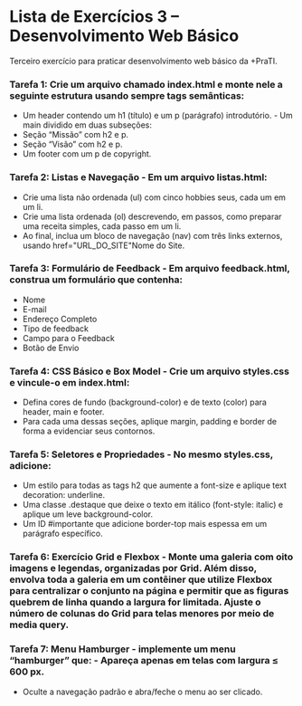 # Lista de Exercícios 3 – Desenvolvimento Web Básico  

Terceiro exercício para praticar desenvolvimento web básico da +PraTI.

### **Tarefa 1:** Crie um arquivo chamado index.html e monte nele a seguinte estrutura usando  sempre tags semânticas:  
- Um header contendo um h1 (título) e um p (parágrafo) introdutório.  - Um main dividido em duas subseções:  
- Seção “Missão” com h2 e p.  
- Seção “Visão” com h2 e p.  
- Um footer com um p de copyright.  

### **Tarefa 2:** Listas e Navegação - Em um arquivo listas.html:  
- Crie uma lista não ordenada (ul) com cinco hobbies seus, cada um em um li.  
- Crie uma lista ordenada (ol) descrevendo, em passos, como preparar uma receita simples, cada passo em um li.  
- Ao final, inclua um bloco de navegação (nav) com três links externos, usando href="URL_DO_SITE"Nome do Site.  

### **Tarefa 3:** Formulário de Feedback - Em arquivo feedback.html, construa um formulário  que contenha:  
- Nome  
- E-mail  
- Endereço Completo  
- Tipo de feedback  
- Campo para o Feedback  
- Botão de Envio
  
### **Tarefa 4:** CSS Básico e Box Model - Crie um arquivo styles.css e vincule-o em  index.html:  
- Defina cores de fundo (background-color) e de texto (color) para header,  main e footer.  
- Para cada uma dessas seções, aplique margin, padding e border de forma a  evidenciar seus contornos.  

### **Tarefa 5:** Seletores e Propriedades - No mesmo styles.css, adicione:  
- Um estilo para todas as tags h2 que aumente a font-size e aplique text decoration: underline.  
- Uma classe .destaque que deixe o texto em itálico (font-style: italic) e aplique  um leve background-color. 
- Um ID #importante que adicione border-top mais espessa em um parágrafo específico.
  
### **Tarefa 6:** Exercício Grid e Flexbox - Monte uma galeria com oito imagens e legendas,  organizadas por Grid. Além disso, envolva toda a galeria em um contêiner que  utilize Flexbox para centralizar o conjunto na página e permitir que as figuras quebrem de linha quando a largura for limitada. Ajuste o número de colunas do  Grid para telas menores por meio de media query.  

### **Tarefa 7:** Menu Hamburger - implemente um menu “hamburger” que:  - Apareça apenas em telas com largura ≤ 600 px.  
- Oculte a navegação padrão e abra/feche o menu ao ser clicado.


